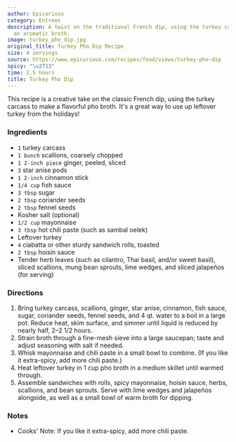 ```yaml
---
author: Epicurious
category: Entrees
description: A twist on the traditional French dip, using the turkey carcass to make
  an aromatic broth.
image: turkey_pho_dip.jpg
original_title: Turkey Pho Dip Recipe
size: 4 servings
source: https://www.epicurious.com/recipes/food/views/turkey-pho-dip
spicy: "\u2713"
time: 2.5 hours
title: Turkey Pho Dip
---
```


This recipe is a creative take on the classic French dip, using the turkey carcass to make a flavorful pho broth. It's a great way to use up leftover turkey from the holidays!

### Ingredients

* `1` turkey carcass
* `1 bunch` scallions, coarsely chopped
* `1 2-inch piece` ginger, peeled, sliced
* `3` star anise pods
* `1 2-inch` cinnamon stick
* `1/4 cup` fish sauce
* `3 tbsp` sugar
* `2 tbsp` coriander seeds
* `2 tbsp` fennel seeds
* Kosher salt (optional)
* `1/2 cup` mayonnaise
* `3 tbsp` hot chili paste (such as sambal oelek)
* Leftover turkey
* `4` ciabatta or other sturdy sandwich rolls, toasted
* `2 tbsp` hoisin sauce
* Tender herb leaves (such as cilantro, Thai basil, and/or sweet basil), sliced scallions, mung bean sprouts, lime wedges, and sliced jalapeños (for serving)

### Directions

1. Bring turkey carcass, scallions, ginger, star anise, cinnamon, fish sauce, sugar, coriander seeds, fennel seeds, and 4 qt. water to a boil in a large pot. Reduce heat, skim surface, and simmer until liquid is reduced by nearly half, 2–2 1/2 hours.
2. Strain broth through a fine-mesh sieve into a large saucepan; taste and adjust seasoning with salt if needed.
3. Whisk mayonnaise and chili paste in a small bowl to combine. (If you like it extra-spicy, add more chili paste.)
4. Heat leftover turkey in 1 cup pho broth in a medium skillet until warmed through.
5. Assemble sandwiches with rolls, spicy mayonnaise, hoisin sauce, herbs, scallions, and bean sprouts. Serve with lime wedges and jalapeños alongside, as well as a small bowl of warm broth for dipping.

### Notes

* Cooks' Note: If you like it extra-spicy, add more chili paste.
